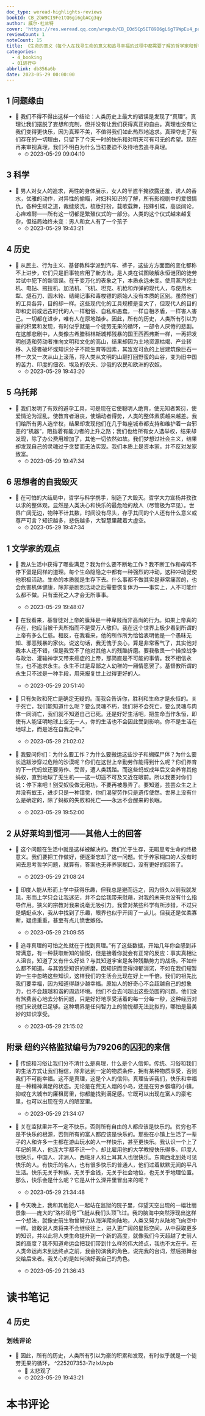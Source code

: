 ```yaml
---
doc_type: weread-highlights-reviews
bookId: CB_2bW9CI9Fe1tQ6gi6gbACg3qy
author: 威尔·杜兰特
cover: 'https://res.weread.qq.com/wrepub/CB_EOd5Cp5ET89B6gL6gT9WpEu4_parsecover'
reviewCount: 1
noteCount: 15
title: 《生命的意义（每个人在找寻生命的意义和追寻幸福的过程中都需要了解的哲学家和哲学课 《历史的教训》作者威尔•杜兰特总结一生，流传近一个世纪的经典哲学）》
categories:
  - 4_booking
  - 01进行中
abbrlink: db856a6b
date: 2023-05-29 00:00:00
---
```



## 1 问题缘由


- 📌 我们不得不得出这样一个结论：人类历史上最大的错误是发现了“真理”。真理让我们摆脱了妄想和克制，但并没有让我们获得真正的自由。真理也没有让我们变得更快乐，因为真理不美，不值得我们如此热烈地追求。真理夺走了我们存在的一切理由，只留下了今天一时的快乐和对明天可有可无的希望。现在再来审视真理，我们不明白为什么当初要迫不及待地去追寻真理。 
    - ⏱ 2023-05-29 09:04:10 
## 3 科学


- 📌 男人对女人的追求，两性的身体展示，女人的半遮半掩欲露还羞，诱人的香水，优雅的动作，对异性的偷瞄，对妇科知识的了解，所有影视剧中的爱恨情仇，各种生财之道，裁缝浆洗，梳妆打扮，载歌载舞，招蜂引蝶，高谈阔论，心痒难耐——所有这一切都是繁殖仪式的一部分。人类的这个仪式越来越复杂，但结局始终未变：男人和女人有了一个孩子 
    - ⏱ 2023-05-29 19:43:21 
## 4 历史


- 📌 从民主、行为主义、基督教科学派到汽车、裤子，这些方方面面的变化都称不上进步，它们只是旧事物应用了新方法，是人类在试图破解永恒谜团的徒劳尝试中犯下的新错误。在千变万化的表象之下，本质永远未变。使用蒸汽挖土机、电钻、拖拉机、加法机、飞机、坦克、机枪和炸弹的现代人，与使用木犁、燧石刀、圆木轮、结绳记事和毒梭镖的原始人没有本质的区别。虽然他们的工具各异，目的却一样。这些现代化的工具规模是变大了，但现代人的目的却和史前或远古时代的人一样粗俗、自私和愚蠢，一样自相矛盾，一样害人害己。一切都在进步，唯有人在原地踏步。因此，所有的历史，人类所有引以为豪的积累和发现，有时似乎就是一个徒劳无果的循环，一部令人厌倦的悲剧。在这部悲剧中，人类像古希腊科林斯城邦残暴的国王西西弗斯一样，一再把发明创造和劳动者推向文明和文化的高山，结果却因为土地资源枯竭、产业转移、入侵者破坏或知识分子不能生育等因素，其岌岌可危的上层建筑像巨石一样一次又一次从山上滚落，将人类从文明的山巅打回野蛮的山谷，变为旧中国的苦力、印度的佃农、埃及的农夫、沙俄的农民和欧洲的农奴。 
    - ⏱ 2023-05-29 19:43:20 
## 5 乌托邦


- 📌 我们发明了有效的避孕工具，可是现在它使聪明人绝育，使无知者繁衍，使爱情沦为淫乱，使教育者沮丧，使煽动者得势，人类的整体素质越来越差。我们给所有男人选举权，结果却发现他们在几乎每座城市都支持和维护着一台邪恶的“机器”，阻挡着有能力者的上升之路；我们也给所有女人选举权，结果却发现，除了办公费用增加了，其他一切依然如故。我们梦想过社会主义，结果却发现自己的灵魂过于贪婪而无法实现。我们本质上是资本家，并不反对发家致富。 
    - ⏱ 2023-05-29 19:47:34 
## 6 思想者的自我毁灭


- 📌 在可怕的大结局中，哲学与科学携手，制造了大毁灭。哲学大力宣扬并孜孜以求的整体观，显然是人类决心和快乐的最危险的敌人（尽管极为罕见）。世界广阔无边，物种不计其数，时间没有尽头，存乎其间的个人还有什么意义或尊严可言？知识越多，悲伤越多，大智慧里藏着大虚空。 
    - ⏱ 2023-05-29 19:47:34 
## 1 文学家的观点


- 📌 我从生活中获得了哪些满足？我为什么要不断地工作？我不断工作和母鸡不停下蛋是同样的道理。每个生命隐隐之中都有一种强烈的冲动，这种冲动促使他积极活动。生命的本质就是生存下去。什么事都不做其实是非常痛苦的，也会危害机体健康，除非是剧烈活动之后需要恢复体力——事实上，人不可能什么都不做。只有垂死之人才会无所事事。 
    - ⏱ 2023-05-29 19:48:07 

- 📌 在我看来，基督徒对上帝的膜拜是一种卑贱而非高尚的行为。如果上帝真的存在，他应当被千夫所指而不是受万人敬仰。我在这个世界上极少看到所谓的上帝有多么仁慈。相反，在我看来，他的所作所为恰恰表明他是一个愚昧无知、邪恶残暴的家伙。说这句话，我无愧于良心，算是非常客气了，其实他对我本人还不错，但是我受不了他对其他人的残酷折磨。要我敬畏一个操控战争与政治、灌输神学又带来癌症的上帝，那简直是不可能的事情。我不相信永生，也不追求永生。永生不过是卑鄙之人幼稚的一厢情愿罢了。基督教所谓的永生只不过是一种手段，用来报复世上过得更好的人。 
    - ⏱ 2023-05-29 20:51:40 

- 📌 只有失败和死亡是确定无疑的。而我会告诉你，胜利和生命才是永恒的。关于死亡，我们能知道什么呢？要么灵魂不朽，我们将不会死亡，要么灵魂与肉体一同消亡，我们就不知道自己已死。还是好好生活吧，把生命当作永恒，即使有人能证明地球上空无一人，你的生活也不会因此受到影响。你不是生活在地球上，而是活在自我之中。” 
    - ⏱ 2023-05-29 21:02:02 

- 📌 我要问你们：为什么要工作？为什么要搬运这些沙子和蝴蝶尸体？为什么要长途跋涉穿过危险的沙漠呢？你们在这世上辛勤劳作能得到什么呢？你们养育的下一代蚂蚁还要劳作、受苦，遭人类践踏。而这些蚂蚁成年后又会养育其他蚂蚁，直到地球了无生机——这一切遥不可及又近在眼前。所以我要对你们说：停下来吧！别受奴役做无用功，不要再被愚弄了。要知道，芸芸众生之上并没有蚁王，进步只是一种错觉，你们渴望劳作只是遗传使然。世界上没有什么是确定的，除了蚂蚁的失败和死亡——永远不会醒来的长眠。 
    - ⏱ 2023-05-29 19:52:00 
## 2 从好莱坞到恒河——其他人士的回答


- 📌 这个问题在生活中就是这样被解决的。我们忙于生存，无暇思考生命的终极意义。我们要把工作做好，便逐渐忘却了这一问题。忙于养家糊口的人没有时间去思考哲学问题，就算有，答案也无非养家糊口，没有更好的回答了。 
    - ⏱ 2023-05-29 21:08:24 

- 📌 印度人能从形而上学中获得乐趣，但我总是避而远之，因为很久以前我就发现，形而上学只会让我迷茫，并不会给我带来慰藉，对我的未来也没有什么指导作用。狭义的宗教对我来说毫无吸引力。我曾对某些科学有所涉猎，不过只是蜻蜓点水，我从中找到了乐趣，眼界也似乎开阔了一点儿。但我还是优柔寡断，疑虑重重，甚至有点儿愤世嫉俗。 
    - ⏱ 2023-05-29 21:09:55 

- 📌 追寻真理的可怕之处就在于找到真理。”有了这些数据，开始几年你会感到非常满意，有一种获取新知的愉悦，但是接着你就会有正常的反应：事实真相让人沮丧，知道了又有什么好处？与其知道宇宙是各种残酷势力的战场，不如什么都不知道。与其饱受知识的折磨，因知识而变得抑郁消沉，不如在我们短暂的一生中忽略这些知识，这样我们的生活会比现在好上一千倍。我们的祖先比我们要幸福，因为知道得越少越幸福。原始人的好奇心不会超越自己的想象力，也不会超越和谐的周边环境。他们不会去问超出这些范围的问题。他们没有煞费苦心地去分析问题，只是好好地享受活着的每一分每一秒，这种经历对他们来说就已足够。这种境界是任何智力上的愉悦都无法比拟的，哪怕是最美妙的知识享受。 
    - ⏱ 2023-05-29 21:15:02 
## 附录 纽约兴格监狱编号为79206的囚犯的来信


- 📌 传统和习俗让我们分不清什么是真理，什么是个人信仰。传统、习俗和我们的生活方式让我们相信，除非达到一定的物质条件，拥有某种物质享受，否则我们不可能幸福。这不是真理，这是个人的信仰。真理告诉我们，快乐和幸福是一种精神满足的状态。无论是在荒无人烟的小岛，还是在穷乡僻壤的小镇，抑或在大城市的廉租房里，你都能找到满足感。它既可以出现在富人的豪宅里，也可以出现在穷人的陋室里。 
    - ⏱ 2023-05-29 21:34:07 

- 📌 关在监狱里并不一定不快乐，否则所有自由的人都应该是快乐的。贫穷也不是不快乐的根源，否则所有的富人都应该是快乐的。那些在小镇上生活了一辈子的人和许多一生都在游山玩水的人一样快乐，甚至更快乐。我认识一个上了年纪的黑人，他连大字都不识一个，却比雇用他的大学教授快乐得多。印度人很快乐，中国人、非洲人、西班牙人和土耳其人也很快乐。东南西北到处可见快乐的人。有快乐的名人，也有很多快乐的普通人，他们过着默默无闻的平凡生活。快乐无关乎种族，无关乎金钱，无关乎社会地位，也无关乎地理位置。那么，快乐会是什么呢？它是从什么深井里冒出来的呢？ 
    - ⏱ 2023-05-29 21:34:48 

- 📌 今天晚上，我和其他犯人一起站在监狱的院子里，仰望天空出现的一幅壮丽景象——庞大的“洛杉矶号”飞艇从我们头顶飞过。我的脑海中突然浮现出这样一个想法，就像史前生物曾努力从海洋爬向陆地，人类又努力从陆地飞向空中一样。谁敢说人类将来不会继续往上，进入更广阔的星际空间，从中获取更多的知识，并以此将人类生命提升到一个新的高度，就像我们今天超越了史前人类的高度？我不知道命运会把我们带到什么样的伟大终点，我也不太在乎。在人类命运尚未到达终点之前，我会扮演我的角色，说完我的台词，然后把舞台交给后来者。我关心的是如何演好我自己的角色。 
    - ⏱ 2023-05-29 21:36:43 

# 读书笔记

## 4 历史

### 划线评论
- 📌 因此，所有的历史，人类所有引以为豪的积累和发现，有时似乎就是一个徒劳无果的循环，  ^225207353-7IzIxUxpb
    - 💭 太悲观了
    - ⏱ 2023-05-29 19:43:21
   

# 本书评论
